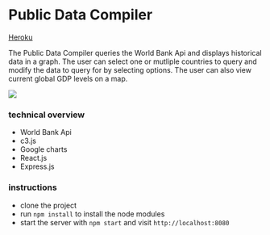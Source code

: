 Public Data Compiler
=====================

[Heroku](http://public-data-compiler.herokuapp.com/) 

The Public Data Compiler queries the World Bank Api and displays historical data in a graph. The user can select one or mutliple countries to query and modify the data to query for by selecting options. The user can also view current global GDP levels on a map. 

![](http://g.recordit.co/bxpEq3aSp1.gif)

### technical overview

* World Bank Api
* c3.js
* Google charts
* React.js
* Express.js

### instructions

* clone the project
* run `npm install` to install the node modules
* start the server with `npm start` and visit `http://localhost:8080`
